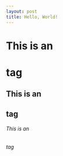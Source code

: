 ```yaml
---
layout: post
title: Hello, World!
---
```


# This is an <h1> tag
## This is an <h2> tag
###### This is an <h6> tag
